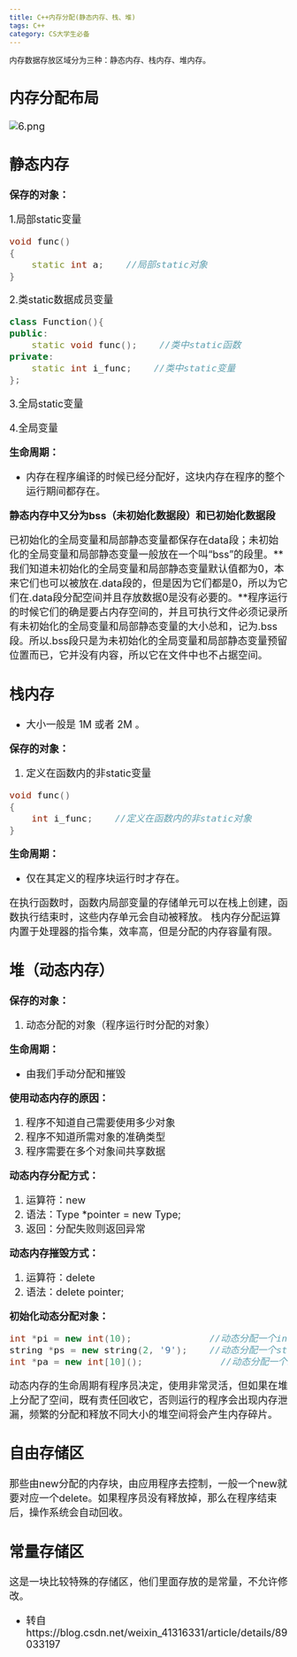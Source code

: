 ```yaml
---
title: C++内存分配(静态内存、栈、堆)
tags: C++
category: CS大学生必备
---
```


内存数据存放区域分为三种：静态内存、栈内存、堆内存。

<!--more-->

<font size=4>

## 内存分配布局

![6.png](https://i.loli.net/2020/05/10/GFkz5AiatTe6Ho2.png)

## 静态内存

**保存的对象：**

1.局部static变量

```c++
void func()
{
	static int a;    //局部static对象
}
```

2.类static数据成员变量

```c++
class Function(){
public:
	static void func();    //类中static函数
private:
	static int i_func;    //类中static变量
};
```

3.全局static变量

4.全局变量

**生命周期：**

- 内存在程序编译的时候已经分配好，这块内存在程序的整个运行期间都存在。

**静态内存中又分为bss（未初始化数据段）和已初始化数据段**

已初始化的全局变量和局部静态变量都保存在data段；未初始化的全局变量和局部静态变量一般放在一个叫“bss”的段里。**我们知道未初始化的全局变量和局部静态变量默认值都为0，本来它们也可以被放在.data段的，但是因为它们都是0，所以为它们在.data段分配空间并且存放数据0是没有必要的。**程序运行的时候它们的确是要占内存空间的，并且可执行文件必须记录所有未初始化的全局变量和局部静态变量的大小总和，记为.bss段。所以.bss段只是为未初始化的全局变量和局部静态变量预留位置而已，它并没有内容，所以它在文件中也不占据空间。

## 栈内存

- 大小一般是 1M 或者 2M 。

**保存的对象：**

1. 定义在函数内的非static变量

```c++
void func()
{
	int i_func;    //定义在函数内的非static对象
}
```

**生命周期：**

- 仅在其定义的程序块运行时才存在。

在执行函数时，函数内局部变量的存储单元可以在栈上创建，函数执行结束时，这些内存单元会自动被释放。
栈内存分配运算内置于处理器的指令集，效率高，但是分配的内存容量有限。

## 堆（动态内存）

**保存的对象：**

1. 动态分配的对象（程序运行时分配的对象）

**生命周期：**

- 由我们手动分配和摧毁

**使用动态内存的原因：**

1. 程序不知道自己需要使用多少对象
2. 程序不知道所需对象的准确类型
3. 程序需要在多个对象间共享数据

**动态内存分配方式：**

1. 运算符：new
2. 语法：Type *pointer = new Type;
3. 返回：分配失败则返回异常

**动态内存摧毁方式：**

1. 运算符：delete
2. 语法：delete pointer;

**初始化动态分配对象：**

```c++
int *pi = new int(10);    		    //动态分配一个int对象，初始值为10
string *ps = new string(2, '9');    //动态分配一个string对象，初始值为"99"
int *pa = new int[10]();              //动态分配一个int数组，大小为10，初始值为0
```

动态内存的生命周期有程序员决定，使用非常灵活，但如果在堆上分配了空间，既有责任回收它，否则运行的程序会出现内存泄漏，频繁的分配和释放不同大小的堆空间将会产生内存碎片。

## 自由存储区

那些由new分配的内存块，由应用程序去控制，一般一个new就要对应一个delete。如果程序员没有释放掉，那么在程序结束后，操作系统会自动回收。

## 常量存储区

这是一块比较特殊的存储区，他们里面存放的是常量，不允许修改。

- 转自https://blog.csdn.net/weixin_41316331/article/details/89033197